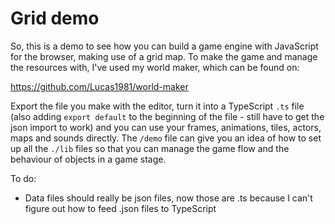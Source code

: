 # Grid demo

So, this is a demo to see how you can build a game engine with JavaScript for the browser, making use of a grid map. To make the game and manage the resources with, I've used my world maker, which can be found on:

https://github.com/Lucas1981/world-maker

Export the file you make with the editor, turn it into a TypeScript `.ts` file (also adding `export default` to the beginning of the file - still have to get the json import to work) and you can use your frames, animations, tiles, actors, maps and sounds directly. The `/demo` file can give you an idea of how to set up all the `./lib` files so that you can manage the game flow and the behaviour of objects in a game stage.

To do:
- Data files should really be json files, now those are .ts because I can't figure out how to feed .json files to TypeScript
